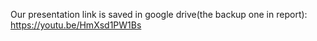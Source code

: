 Our presentation link is saved in google drive(the backup one in report):
https://youtu.be/HmXsd1PW1Bs
